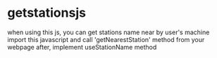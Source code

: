 # getstationsjs
when using this js, you can get  stations name near by user's machine
import this javascript and call 'getNearestStation' method from your webpage
after, implement useStationName method
